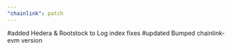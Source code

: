 ```yaml
---
"chainlink": patch
---
```


#added  Hedera & Rootstock to Log index fixes
#updated Bumped chainlink-evm version
